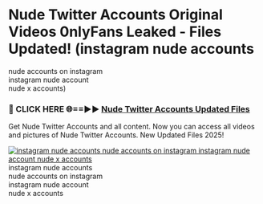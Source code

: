 # Nude Twitter Accounts Original Videos 0nlyFans Leaked - Files Updated! (instagram nude accounts<br>
nude accounts on instagram<br>
instagram nude account<br>
nude x accounts)

<h3>🔴 CLICK HERE 🌐==►► <a href="https://tinyurl.com/2p9ay9w9" rel="nofollow">Nude Twitter Accounts Updated Files</a></h3>

Get Nude Twitter Accounts and all content. Now you can access all videos and pictures of Nude Twitter Accounts. New Updated Files 2025!

[![instagram nude accounts<br>
nude accounts on instagram<br>
instagram nude account<br>
nude x accounts](https://i.imgur.com/KQgVmj3.gif)](https://tinyurl.com/2p9ay9w9)
instagram nude accounts<br>
nude accounts on instagram<br>
instagram nude account<br>
nude x accounts